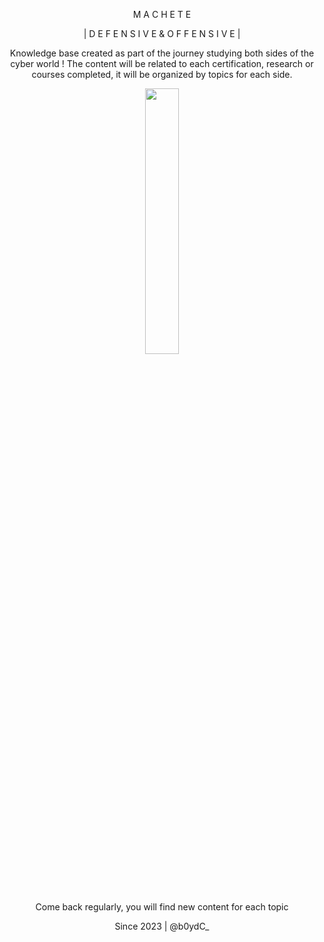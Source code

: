 <p align="center" width="100%"> M A C H E T E</p>

<p align="center" width="100%">| D E F E N S I V E   &   O F F E N S I V E | </p>

<p align="center" width="100%">Knowledge base created as part of the journey studying both sides of the cyber world !
The content will be related to each certification, research or courses completed, it will be organized by topics for each side.

<p align="center" width="100%"><img width="33%" src="https://github.com/machetevault/machete/assets/142649592/f94f9590-f31b-479a-b6c9-e17b03c98073"></p>

<p align="center" width="100%"> Come back regularly, you will find new content for each topic</p>

<p align="center" width="100%">Since 2023 | @b0ydC_</p>
